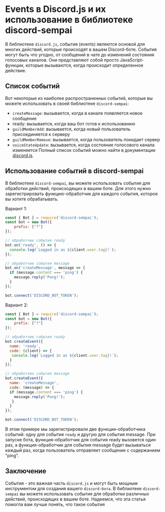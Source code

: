# Events в Discord.js и их использование в библиотеке discord-sempai

В библиотеке `discord.js`, события (events) являются основой для многих действий, которые происходят в вашем Discord-боте. События могут быть что угодно, от сообщений в чате до изменений состояния голосовых каналов. Они представляют собой просто JavaScript-функции, которые вызываются, когда происходит определенное действие.

## Список событий
Вот некоторые из наиболее распространенных событий, которые вы можете использовать в своей библиотеке `discord-sempai`:

- `createMessage`: вызывается, когда в канале появляется новое сообщение
- ready: вызывается, когда ваш бот готов к использованию
- `guildMemberAdd`: вызывается, когда новый пользователь присоединяется к серверу
- `guildMemberRemove`: вызывается, когда пользователь покидает сервер
- `voiceStateUpdate`: вызывается, когда состояние голосового канала изменяется
Полный список событий можно найти в документации <a href="https://discord.js.org/#/docs/discord.js/main/class/Client?scrollTo=e-applicationCommandPermissionsUpdate">discord.js</a>.

## Использование событий в discord-sempai
В библиотеке `discord-sempai`, вы можете использовать события для обработки действий, происходящих в вашем боте. Для этого нужно зарегистрировать функцию-обработчик для каждого события, которое вы хотите обрабатывать.

Вариант 1:
```js
const { Bot } = require('discord-sempai');
const bot = new Bot({
    prefix: ["?"]
});

// обработчик события ready
bot.on('ready', () => {
  console.log(`Logged in as ${client.user.tag}!`);
});

// обработчик события message
bot.on('createMessage', message => {
  if (message.content === 'ping') {
    message.reply('Pong!');
  }
});

bot.connect('DISCORD_BOT_TOKEN');
```

Вариант 2:
```js
const { Bot } = require('discord-sempai');
const bot = new Bot({
    prefix: ["?"]
});

// обработчик события ready
bot.createEvent({
  name: 'ready',
  code: (client) => {
   console.log(`Logged in as ${client.user.tag}!`);
  }
});

// обработчик события message
bot.createEvent({
  name: 'createMessage',
  code: (message) => {
  if (message.content === 'ping') {
    message.reply('Pong!');
   }
  }
});

bot.connect('DISCORD_BOT_TOKEN');
```

В этом примере мы зарегистрировали две функции-обработчика событий: одну для события `ready` и другую для события message. При запуске бота, функция-обработчик для события ready вызовется один раз, а функция-обработчик для события message будет вызываться каждый раз, когда пользователь отправляет сообщение с содержанием "ping".

## Заключение
События - это важная часть `discord.js` и могут быть мощным инструментом для создания вашего `discord-бота`. В библиотеке `discord-sempai` вы можете использовать события для обработки различных действий, происходящих в вашем боте. Надеемся, что эта статья помогла вам лучше понять, что такое события 